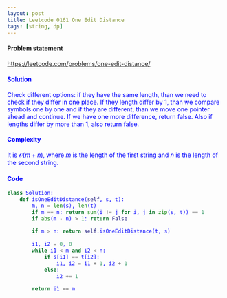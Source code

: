 ```yaml
---
layout: post
title: Leetcode 0161 One Edit Distance
tags: [string, dp]
---
```


#### Problem statement

<a href="https://leetcode.com/problems/one-edit-distance/"> <font color = blue>https://leetcode.com/problems/one-edit-distance/

#### Solution
Check different options: if they have the same length, than we need to check if they differ in one place. If they length differ by $1$, than we compare symbols one by one and if they are different, than we move one pointer ahead and continue. If we have one more difference, return false. Also if lengths differ by more than $1$, also return false.

#### Complexity
It is $\mathcal{O}(m+n)$, where $m$ is the length of the first string and $n$ is the length of the second string.

#### Code
```python
class Solution:
    def isOneEditDistance(self, s, t):
        m, n = len(s), len(t)
        if m == n: return sum(i != j for i, j in zip(s, t)) == 1
        if abs(m - n) > 1: return False
        
        if m > n: return self.isOneEditDistance(t, s)
        
        i1, i2 = 0, 0
        while i1 < m and i2 < n:
            if s[i1] == t[i2]:
                i1, i2 = i1 + 1, i2 + 1
            else:
                i2 += 1
                
        return i1 == m
```
